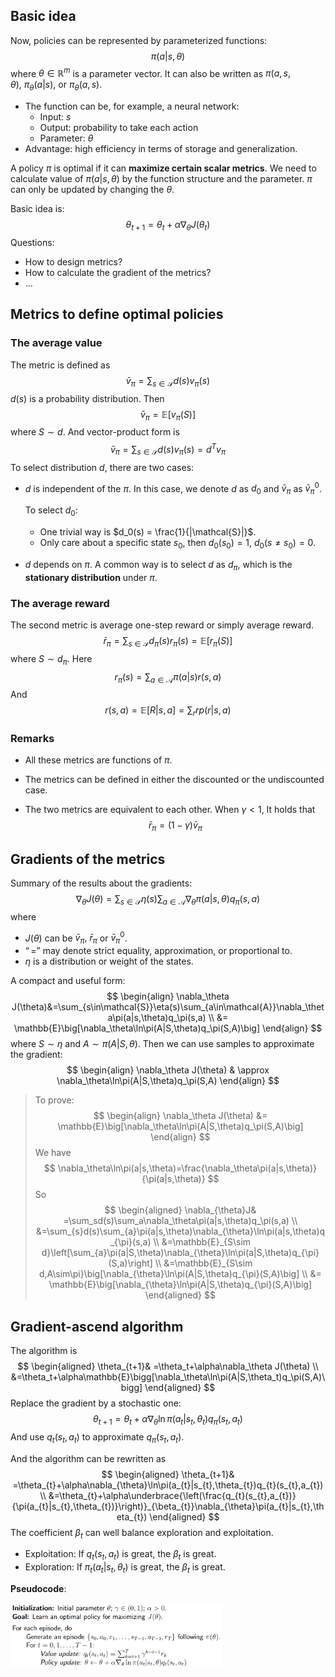 ## Basic idea

Now, policies can be represented by parameterized functions:
$$
\pi(a|s, \theta)
$$
where $\theta \in \mathbb{R}^m$ is a parameter vector. It can also be written as $\pi(a, s, \theta), ~ \pi_\theta(a|s),$ or $\pi_\theta(a, s)$.

- The function can be, for example, a neural network:
  - Input: $s$
  - Output: probability to take each action
  - Parameter: $\theta$
- Advantage: high efficiency in terms of storage and generalization.

A policy $\pi$ is optimal if it can **maximize certain scalar metrics**. We need to calculate value of $\pi(a|s, \theta)$ by the function structure and the parameter. $\pi$ can only be updated by changing the $\theta$.

Basic idea is:
$$
\theta_{t+1}=\theta_t+\alpha\nabla_\theta J(\theta_t)
$$
Questions:

- How to design metrics?
- How to calculate the gradient of the metrics?
- ...



## Metrics to define optimal policies

### The average value

The metric is defined as
$$
\bar{v}_\pi = \sum_{s\in \mathcal{S}} d(s) v_\pi(s)
$$
$d(s)$ is a probability distribution. Then 
$$
\bar{v}_\pi = \mathbb{E}[v_\pi(S)]
$$
where $S \sim d$. And vector-product form is
$$
\bar{v}_\pi = \sum_{s\in \mathcal{S}} d(s) v_\pi(s) = d^T v_\pi
$$
To select distribution $d$, there are two cases:

- $d$ is independent of the $\pi$. In this case, we denote $d$ as $d_0$ and $\bar{v}_\pi$ as $\bar{v}_\pi^0$.

  To select $d_0$:

  -  One trivial way is $d_0(s) = \frac{1}{|\mathcal{S}|}$.
  - Only care about a specific state $s_0$, then $d_0(s_0)=1, ~ d_0(s\neq s_0) = 0$.

- $d$ depends on $\pi$. A common way is to select $d$ as $d_\pi$, which is the **stationary distribution** under $\pi$.

### The average reward

The second metric is average one-step reward or simply average reward.
$$
\bar{r}_\pi = \sum_{s\in \mathcal{S}}d_\pi(s)r_\pi(s) = \mathbb{E}[r_\pi(S)]
$$
where $S \sim d_\pi$. Here
$$
r_\pi(s) = \sum_{a\in \mathcal{A}} \pi(a|s)r(s, a)
$$
And
$$
r(s, a) = \mathbb{E}[R|s, a] = \sum_r rp(r|s, a)
$$

### Remarks

- All these metrics are functions of $\pi$.

- The metrics can be defined in either the discounted or the undiscounted case.

- The two metrics are equivalent to each other. When $\gamma < 1$, It holds that 
  $$
  \bar{r}_\pi = (1 - \gamma)\bar{v}_\pi
  $$






## Gradients of the metrics

Summary of the results about the gradients:
$$
\nabla_\theta J(\theta)=\sum_{s\in\mathcal{S}}\eta(s)\sum_{a\in\mathcal{A}}\nabla_\theta\pi(a|s,\theta)q_\pi(s,a)
$$
where

- $J(\theta)$ can be $\bar{v}_\pi, ~ \bar{r}_\pi$ or $\bar{v}_\pi^0$.
- $“=”$ may denote strict equality, approximation, or proportional to.
- $\eta$ is a distribution or weight of the states.

A compact and useful form:
$$
\begin{align}
\nabla_\theta J(\theta)&=\sum_{s\in\mathcal{S}}\eta(s)\sum_{a\in\mathcal{A}}\nabla_\theta\pi(a|s,\theta)q_\pi(s,a) \\
&= \mathbb{E}\big[\nabla_\theta\ln\pi(A|S,\theta)q_\pi(S,A)\big]
\end{align}
$$
where $S \sim \eta$ and $A \sim \pi(A|S,\theta)$. Then we can use samples to approximate the gradient:
$$
\begin{align}
\nabla_\theta J(\theta)
& \approx \nabla_\theta\ln\pi(A|S,\theta)q_\pi(S,A)
\end{align}
$$

> To prove:
> $$
> \begin{align}
> \nabla_\theta J(\theta)
> &= \mathbb{E}\big[\nabla_\theta\ln\pi(A|S,\theta)q_\pi(S,A)\big]
> \end{align}
> $$
> We have
> $$
> \nabla_\theta\ln\pi(a|s,\theta)=\frac{\nabla_\theta\pi(a|s,\theta)}{\pi(a|s,\theta)}
> $$
> So
> $$
> \begin{aligned}
> \nabla_{\theta}J& =\sum_sd(s)\sum_a\nabla_\theta\pi(a|s,\theta)q_\pi(s,a) \\
> &=\sum_{s}d(s)\sum_{a}\pi(a|s,\theta)\nabla_{\theta}\ln\pi(a|s,\theta)q_{\pi}(s,a) \\
> &=\mathbb{E}_{S\sim d}\left[\sum_{a}\pi(a|S,\theta)\nabla_{\theta}\ln\pi(a|S,\theta)q_{\pi}(S,a)\right] \\
> &=\mathbb{E}_{S\sim d,A\sim\pi}\big[\nabla_{\theta}\ln\pi(A|S,\theta)q_{\pi}(S,A)\big] \\
> &= \mathbb{E}\big[\nabla_{\theta}\ln\pi(A|S,\theta)q_{\pi}(S,A)\big]
> \end{aligned}
> $$
>



## Gradient-ascend algorithm

The algorithm is
$$
\begin{aligned}
\theta_{t+1}& =\theta_t+\alpha\nabla_\theta J(\theta) \\
&=\theta_t+\alpha\mathbb{E}\bigg[\nabla_\theta\ln\pi(A|S,\theta_t)q_\pi(S,A)\bigg]
\end{aligned}
$$
Replace the gradient by a stochastic one:
$$
\theta_{t+1}=\theta_t+\alpha\nabla_\theta\ln\pi(a_t|s_t,\theta_t)q_\pi(s_t,a_t)
$$
And use $q_t(s_t, a_t)$ to approximate $q_\pi(s_t, a_t)$.

And the algorithm can be rewritten as
$$
\begin{aligned}
\theta_{t+1}& =\theta_{t}+\alpha\nabla_{\theta}\ln\pi(a_{t}|s_{t},\theta_{t})q_{t}(s_{t},a_{t}) \\
&=\theta_{t}+\alpha\underbrace{\left(\frac{q_{t}(s_{t},a_{t})}{\pi(a_{t}|s_{t},\theta_{t})}\right)}_{\beta_{t}}\nabla_{\theta}\pi(a_{t}|s_{t},\theta_{t})
\end{aligned}
$$
The coefficient $\beta_t$ can well balance exploration and exploitation.

- Exploitation: If $q_t(s_t, a_t)$ is great, the $\beta_t$ is great.
- Exploration: If $\pi_t(a_t|s_t, \theta_t)$ is great, the $\beta_t$ is great.

**Pseudocode**:

<img src="1.png"  style="zoom:33%;"/>